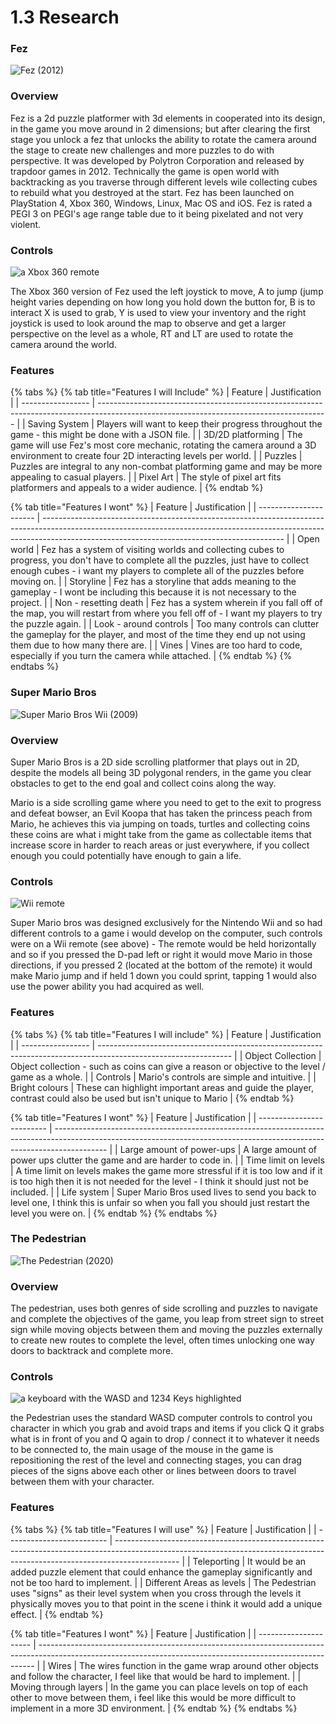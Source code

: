 # 1.3 Research

### Fez

![Fez (2012)](<../.gitbook/assets/image (4) (1) (1).png>)

### Overview&#x20;

Fez is a 2d puzzle platformer with 3d elements in cooperated into its design, in the game you move around in 2 dimensions; but after clearing the first stage you unlock a fez that unlocks the ability to rotate the camera around the stage to create new challenges and more puzzles to do with perspective. It was developed by Polytron Corporation and released by trapdoor games in 2012. Technically the game is open world with backtracking as you traverse through different levels wile collecting cubes to rebuild what you destroyed at the start. Fez has been launched on PlayStation 4, Xbox 360, Windows, Linux, Mac OS and iOS. Fez is rated a PEGI 3 on PEGI's age range table due to it being pixelated and not very violent.

### Controls

![a Xbox 360 remote](<../.gitbook/assets/image (6) (1).png>)

The Xbox 360 version of Fez used the left joystick to move, A to jump (jump height varies depending on how long you hold down the button for, B is to interact X is used to grab, Y is used to view your inventory and the right joystick is used to look around the map to observe and get a larger perspective on the level as a whole, RT and LT are used to rotate the camera around the world.

### Features

{% tabs %}
{% tab title="Features I will Include" %}
| Feature           | Justification                                                                                                                           |
| ----------------- | --------------------------------------------------------------------------------------------------------------------------------------- |
| Saving System     | Players will want to keep their progress throughout the game - this might be done with a JSON file.                                     |
| 3D/2D platforming | The game will use Fez's most core mechanic, rotating the camera around a 3D environment to create four 2D interacting levels per world. |
| Puzzles           | Puzzles are integral to any non-combat platforming game and may be more appealing to casual players.                                    |
| Pixel Art         | The style of pixel art fits platformers and appeals to a wider audience.                                                                |
{% endtab %}

{% tab title="Features I wont" %}
| Feature                | Justification                                                                                                                                                                                                            |
| ---------------------- | ------------------------------------------------------------------------------------------------------------------------------------------------------------------------------------------------------------------------ |
| Open world             | Fez has a system of visiting worlds and collecting cubes to progress, you don't have to complete all the puzzles, just have to collect enough cubes - i want my players to complete all of the puzzles before moving on. |
| Storyline              | Fez has a storyline that adds meaning to the gameplay - I wont be including this because it is not necessary to the project.                                                                                             |
| Non - resetting death  | Fez has a system wherein if you fall off of the map, you will restart from where you fell off of - I want my players to try the puzzle again.                                                                            |
| Look - around controls | Too many controls can clutter the gameplay for the player, and most of the time they end up not using them due to how many there are.                                                                                    |
| Vines                  | Vines are too hard to code, especially if you turn the camera while attached.                                                                                                                                            |
{% endtab %}
{% endtabs %}

### Super Mario Bros

![Super Mario Bros Wii (2009)](<../.gitbook/assets/image (6) (1) (1) (1).png>)

### Overview

Super Mario Bros is a 2D side scrolling platformer that plays out in 2D, despite the models all being 3D polygonal renders, in the game you clear obstacles to get to the end goal and collect coins along the way.

Mario is a side scrolling game where you need to get to the exit to progress and defeat bowser, an Evil Koopa that has taken the princess peach from Mario, he achieves this via jumping on toads, turtles and collecting coins these coins are what i might take from the game as collectable items that increase score in harder to reach areas or just everywhere, if you collect enough you could potentially have enough to gain a life.&#x20;

### Controls

![Wii remote](<../.gitbook/assets/image (1) (1).png>)

Super Mario bros was designed exclusively for the Nintendo Wii and so had different controls to a game i would develop on the computer, such controls were on a Wii remote (see above) - The remote would be held horizontally and so if you pressed the D-pad left or right it would move Mario in those directions, if you pressed 2 (located at the bottom of the remote) it would make Mario jump and if held 1 down you could sprint, tapping 1 would also use the power ability you had acquired as well.

### Features

{% tabs %}
{% tab title="Features I will include" %}
| Feature           | Justification                                                                                                   |
| ----------------- | --------------------------------------------------------------------------------------------------------------- |
| Object Collection | Object collection - such as coins can give a reason or objective to the level / game as a whole.                |
| Controls          | Mario's controls are simple and intuitive.                                                                      |
| Bright colours    | These can highlight important areas and guide the player, contrast could also be used but isn't unique to Mario |
{% endtab %}

{% tab title="Features I wont" %}
| Feature                   | Justification                                                                                                                                                             |
| ------------------------- | ------------------------------------------------------------------------------------------------------------------------------------------------------------------------- |
| Large amount of power-ups | A large amount of power ups clutter the game and are harder to code in.                                                                                                   |
| Time limit on levels      | A time limit on levels makes the game more stressful if it is too low and if it is too high then it is not needed for the level - I think it should just not be included. |
| Life system               | Super Mario Bros used lives to send you back to level one, I think this is unfair so when you fall you should just restart the level you were on.                         |
{% endtab %}
{% endtabs %}

### The Pedestrian

![The Pedestrian (2020)](<../.gitbook/assets/image (6) (1) (1).png>)

### Overview

The pedestrian, uses both genres of side scrolling and puzzles to navigate and complete the objectives of the game, you leap from street sign to street sign while moving objects between them and moving the puzzles externally to create new routes to complete the level, often times unlocking one way doors to backtrack and complete more.

### Controls

![a keyboard with the WASD and 1234 Keys highlighted](<../.gitbook/assets/image (3) (1).png>)

the Pedestrian uses the standard WASD computer controls to control you character in which you grab and avoid traps and items if you click Q it grabs what is in front of you and Q again to drop / connect it to whatever it needs to be connected to, the main usage of the mouse in the game is repositioning the rest of the level and connecting stages, you can drag pieces of the signs above each other or lines between doors to travel between them with your character.

### Features

{% tabs %}
{% tab title="Features I will use" %}
| Feature                   | Justification                                                                                                                                                                |
| ------------------------- | ---------------------------------------------------------------------------------------------------------------------------------------------------------------------------- |
| Teleporting               | It would be an added puzzle element that could enhance the gameplay significantly and not be too hard to implement.                                                          |
| Different Areas as levels | The Pedestrian uses "signs" as their level system when you cross through the levels it physically moves you to that point in the scene i think it would add a unique effect. |
{% endtab %}

{% tab title="Features I wont" %}
| Feature               | Justification                                                                                                                                               |
| --------------------- | ----------------------------------------------------------------------------------------------------------------------------------------------------------- |
| Wires                 | The wires function in the game wrap around other objects and follow the character, I feel like that would be hard to implement.                             |
| Moving through layers | In the game you can place levels on top of each other to move between them, i feel like this would be more difficult to implement in a more 3D environment. |
{% endtab %}
{% endtabs %}
